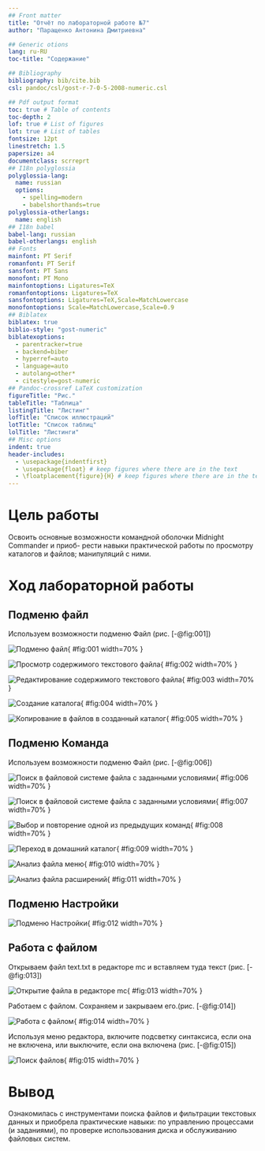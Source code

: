 ```yaml
---
## Front matter
title: "Отчёт по лабораторной работе №7"
author: "Паращенко Антонина Дмитриевна"

## Generic otions
lang: ru-RU
toc-title: "Содержание"

## Bibliography
bibliography: bib/cite.bib
csl: pandoc/csl/gost-r-7-0-5-2008-numeric.csl

## Pdf output format
toc: true # Table of contents
toc-depth: 2
lof: true # List of figures
lot: true # List of tables
fontsize: 12pt
linestretch: 1.5
papersize: a4
documentclass: scrreprt
## I18n polyglossia
polyglossia-lang:
  name: russian
  options:
	- spelling=modern
	- babelshorthands=true
polyglossia-otherlangs:
  name: english
## I18n babel
babel-lang: russian
babel-otherlangs: english
## Fonts
mainfont: PT Serif
romanfont: PT Serif
sansfont: PT Sans
monofont: PT Mono
mainfontoptions: Ligatures=TeX
romanfontoptions: Ligatures=TeX
sansfontoptions: Ligatures=TeX,Scale=MatchLowercase
monofontoptions: Scale=MatchLowercase,Scale=0.9
## Biblatex
biblatex: true
biblio-style: "gost-numeric"
biblatexoptions:
  - parentracker=true
  - backend=biber
  - hyperref=auto
  - language=auto
  - autolang=other*
  - citestyle=gost-numeric
## Pandoc-crossref LaTeX customization
figureTitle: "Рис."
tableTitle: "Таблица"
listingTitle: "Листинг"
lofTitle: "Список иллюстраций"
lotTitle: "Список таблиц"
lolTitle: "Листинги"
## Misc options
indent: true
header-includes:
  - \usepackage{indentfirst}
  - \usepackage{float} # keep figures where there are in the text
  - \floatplacement{figure}{H} # keep figures where there are in the text
---
```


# Цель работы

Освоить основные возможности командной оболочки Midnight Commander и приоб-
рести навыки практической работы по просмотру каталогов и файлов; манипуляций
с ними.

# Ход лабораторной работы
## Подменю файл
Используем возможности подменю Файл (рис. [-@fig:001])

![Подменю файл](image/8.png){ #fig:001 width=70% }

![Просмотр содержимого текстового файла](image/11.png){ #fig:002 width=70% }

![Редактирование содержимого текстового файла ](image/12.png){ #fig:003 width=70% }

![Создание каталога](image/13.png){ #fig:004 width=70% }

![Копирование в файлов в созданный каталог](image/14.png){ #fig:005 width=70% }

## Подменю Команда
Используем возможности подменю Файл (рис. [-@fig:006])

![Поиск в файловой системе файла с заданными условиями](image/16.png){ #fig:006 width=70% }

![Поиск в файловой системе файла с заданными условиями](image/17.png){ #fig:007 width=70% }

![Выбор и повторение одной из предыдущих команд](image/19.png){ #fig:008 width=70% }

![Переход в домашний каталог](image/20.png){ #fig:009 width=70% }

![Анализ файла меню ](image/21.png){ #fig:010 width=70% }

![Анализ файла расширений](image/22.png){ #fig:011 width=70% }

## Подменю Настройки

![Подменю Настройки](image/22.png){ #fig:012 width=70% }

## Работа с файлом
Открываем файл text.txt в редакторе mc и вставляем туда текст (рис. [-@fig:013])

![Открытие файла в редакторе mc](image/24.png){ #fig:013 width=70% }

Работаем с файлом. Сохраняем и закрываем его.(рис. [-@fig:014])

![Работа с файлом](image/26.png){ #fig:014 width=70% }

Используя меню редактора, включите подсветку синтаксиса, если она не включена,
или выключите, если она включена (рис. [-@fig:015]) 
	
![Поиск файлов](image/27.png){ #fig:015 width=70% }


# Вывод

Ознакомилась с инструментами поиска файлов и фильтрации текстовых данных и приобрела практические навыки: по управлению процессами (и заданиями), по
проверке использования диска и обслуживанию файловых систем.
